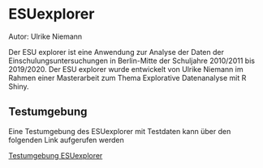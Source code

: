 # ESUexplorer
Autor: Ulrike Niemann

Der ESU explorer ist eine Anwendung zur Analyse der Daten der Einschulungsuntersuchungen in Berlin-Mitte der Schuljahre 2010/2011 bis 2019/2020.
Der ESU explorer wurde entwickelt von Ulrike Niemann im Rahmen einer Masterarbeit zum Thema Explorative Datenanalyse mit R Shiny.

## Testumgebung

Eine Testumgebung des ESUexplorer mit Testdaten kann über den folgenden Link aufgerufen werden

[Testumgebung ESUexplorer](https://ulrikeniemann.shinyapps.io/esuexplorer/)